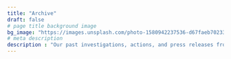 ```yaml
---
title: "Archive"
draft: false
# page title background image
bg_image: "https://images.unsplash.com/photo-1580942237536-d67faeb70233?ixlib=rb-1.2.1&ixid=eyJhcHBfaWQiOjEyMDd9&auto=format&fit=crop&w=1489&q=80"
# meta description
description : "Our past investigations, actions, and press releases from the CPC"
---
```

